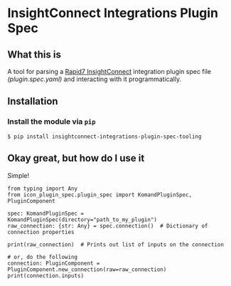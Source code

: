 
# InsightConnect Integrations Plugin Spec

## What this is

A tool for parsing a
[Rapid7 InsightConnect](https://www.rapid7.com/products/insightconnect/) integration
plugin spec file _(plugin.spec.yaml)_ and interacting with it programmatically.

## Installation

### Install the module via `pip`

```
$ pip install insightconnect-integrations-plugin-spec-tooling
```

## Okay great, but how do I use it

Simple!

```
from typing import Any
from icon_plugin_spec.plugin_spec import KomandPluginSpec, PluginComponent

spec: KomandPluginSpec = KomandPluginSpec(directory="path_to_my_plugin")
raw_connection: {str: Any} = spec.connection()  # Dictionary of connection properties

print(raw_connection)  # Prints out list of inputs on the connection

# or, do the following
connection: PluginComponent = PluginComponent.new_connection(raw=raw_connection)
print(connection.inputs)
```

